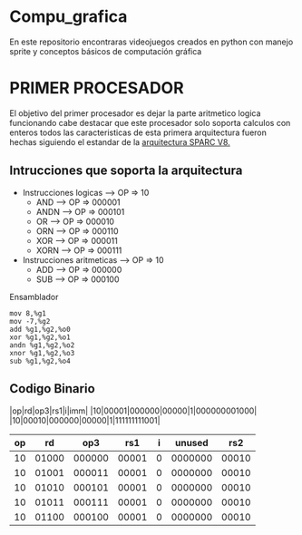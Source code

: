 # Compu_grafica

En este repositorio encontraras videojuegos creados en python
con manejo sprite y conceptos básicos de computación gráfica

# PRIMER PROCESADOR

El objetivo del primer procesador es dejar la parte aritmetico logica funcionando
cabe destacar que este procesador solo soporta  calculos con enteros   todos  las
caracteristicas de esta primera arquitectura fueron hechas siguiendo el  estandar
de la [arquitectura SPARC V8.](http://www.gaisler.com/doc/sparcv8.pdf)

## Intrucciones que soporta la arquitectura

* Instrucciones logicas     --> OP => 10
  * AND   --> OP => 000001
  * ANDN  --> OP => 000101
  * OR    --> OP => 000010
  * ORN   --> OP => 000110
  * XOR   --> OP => 000011
  * XORN  --> OP => 000111
* Instrucciones aritmeticas --> OP => 10
  * ADD   --> OP => 000000
  * SUB   --> OP => 000100

Ensamblador

```assembler
mov 8,%g1
mov -7,%g2
add %g1,%g2,%o0
xor %g1,%g2,%o1
andn %g1,%g2,%o2
xnor %g1,%g2,%o3
sub %g1,%g2,%o4
```
## Codigo Binario

|op|rd|op3|rs1|i|imm|
|10|00001|000000|00000|1|000000001000|
|10|00010|000000|00000|1|111111111001|

|op|rd|op3|rs1|i|unused|rs2|
|--|--|---|---|-|------|---|
|10|01000|000000|00001|0|0000000|00010|
|10|01001|000011|00001|0|0000000|00010|
|10|01010|000101|00001|0|0000000|00010|
|10|01011|000111|00001|0|0000000|00010|
|10|01100|000100|00001|0|0000000|00010|
